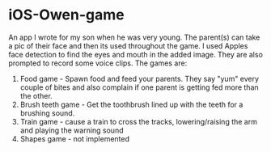 # iOS-Owen-game

An app I wrote for my son when he was very young. The parent(s) can take a pic of their face and then its used throughout the game. I used Apples face detection to find the eyes and mouth in the added image. They are also prompted to record some voice clips.
The games are:
1. Food game - Spawn food and feed your parents. They say "yum" every couple of bites and also complain if one parent is getting fed more than the other.
2. Brush teeth game - Get the toothbrush lined up with the teeth for a brushing sound.
3. Train game - cause a train to cross the tracks, lowering/raising the arm and playing the warning sound
4. Shapes game - not implemented
